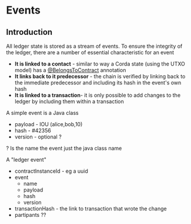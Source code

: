 # Events 

## Introduction 

All ledger state is stored as a stream of events. To ensure the integrity of the ledger,
there are a number of essential characteristic for an event

* **It is linked to a contact** - similar to way a Corda state (using the UTXO model) 
has a [@BelongsToContract](https://api.corda.net/api/corda-os/4.6/html/api/kotlin/corda/net.corda.core.contracts/-belongs-to-contract/index.html)
annotation 
* **It links back to it predecessor** - the chain is verified by linking back to the immediate predecessor 
and including its hash in the event's own hash 
* **It is linked to a transaction**- it is only possible to add changes to the ledger by including them
within a transaction


A simple event is a Java class

- payload - IOU (alice,bob,10)
- hash - #42356
- version - optional ?

? Is the name the event just the java class name 

A "ledger event"

- contractInstanceId - eg a uuid 
- event
    - name
    - payload
    - hash
    - version 
- transactionHash - the link to transaction that wrote the change 
- partipants ?? 







